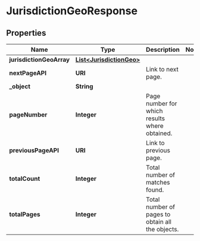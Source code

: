 

# JurisdictionGeoResponse


## Properties

| Name | Type | Description | Notes |
|------------ | ------------- | ------------- | -------------|
|**jurisdictionGeoArray** | [**List&lt;JurisdictionGeo&gt;**](JurisdictionGeo.md) |  |  |
|**nextPageAPI** | **URI** | Link to next page. |  |
|**_object** | **String** |  |  |
|**pageNumber** | **Integer** | Page number for which results where obtained. |  |
|**previousPageAPI** | **URI** | Link to previous page. |  |
|**totalCount** | **Integer** | Total number of matches found. |  |
|**totalPages** | **Integer** | Total number of pages to obtain all the objects. |  |



